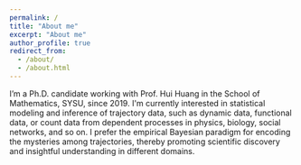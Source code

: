```yaml
---
permalink: /
title: "About me"
excerpt: "About me"
author_profile: true
redirect_from: 
  - /about/
  - /about.html
---
```


I’m a Ph.D. candidate working with Prof. Hui Huang in the School of Mathematics, SYSU, since 2019. I'm currently interested in statistical modeling and inference of trajectory data, such as dynamic data, functional data, or count data from dependent processes in physics, biology, social networks, and so on. I prefer the empirical Bayesian paradigm for encoding the mysteries among trajectories, thereby promoting scientific discovery and insightful understanding in different domains.
